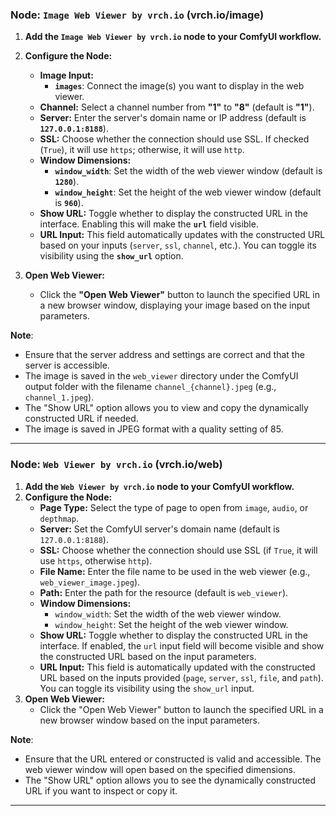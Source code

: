### Node: `Image Web Viewer by vrch.io` (vrch.io/image)

1. **Add the `Image Web Viewer by vrch.io` node to your ComfyUI workflow.**

2. **Configure the Node:**
   - **Image Input:**
     - **`images`**: Connect the image(s) you want to display in the web viewer.
   - **Channel:** Select a channel number from **"1"** to **"8"** (default is **"1"**).
   - **Server:** Enter the server's domain name or IP address (default is **`127.0.0.1:8188`**).
   - **SSL:** Choose whether the connection should use SSL. If checked (`True`), it will use `https`; otherwise, it will use `http`.
   - **Window Dimensions:**
     - **`window_width`**: Set the width of the web viewer window (default is **`1280`**).
     - **`window_height`**: Set the height of the web viewer window (default is **`960`**).
   - **Show URL:** Toggle whether to display the constructed URL in the interface. Enabling this will make the **`url`** field visible.
   - **URL Input:** This field automatically updates with the constructed URL based on your inputs (`server`, `ssl`, `channel`, etc.). You can toggle its visibility using the **`show_url`** option.

3. **Open Web Viewer:**
   - Click the **"Open Web Viewer"** button to launch the specified URL in a new browser window, displaying your image based on the input parameters.

**Note**:
- Ensure that the server address and settings are correct and that the server is accessible.
- The image is saved in the `web_viewer` directory under the ComfyUI output folder with the filename `channel_{channel}.jpeg` (e.g., `channel_1.jpeg`).
- The "Show URL" option allows you to view and copy the dynamically constructed URL if needed.
- The image is saved in JPEG format with a quality setting of 85.

----

### Node: `Web Viewer by vrch.io` (vrch.io/web)

1. **Add the `Web Viewer by vrch.io` node to your ComfyUI workflow.**
2. **Configure the Node:**
   - **Page Type:** Select the type of page to open from `image`, `audio`, or `depthmap`.
   - **Server:** Set the ComfyUI server's domain name (default is `127.0.0.1:8188`).
   - **SSL:** Choose whether the connection should use SSL (if `True`, it will use `https`, otherwise `http`).
   - **File Name:** Enter the file name to be used in the web viewer (e.g., `web_viewer_image.jpeg`).
   - **Path:** Enter the path for the resource (default is `web_viewer`).
   - **Window Dimensions:**
     - `window_width`: Set the width of the web viewer window.
     - `window_height`: Set the height of the web viewer window.
   - **Show URL:** Toggle whether to display the constructed URL in the interface. If enabled, the `url` input field will become visible and show the constructed URL based on the input parameters.
   - **URL Input:** This field is automatically updated with the constructed URL based on the inputs provided (`page`, `server`, `ssl`, `file`, and `path`). You can toggle its visibility using the `show_url` input.
3. **Open Web Viewer:**
   - Click the "Open Web Viewer" button to launch the specified URL in a new browser window based on the input parameters.

**Note**:
- Ensure that the URL entered or constructed is valid and accessible. The web viewer window will open based on the specified dimensions.
- The "Show URL" option allows you to see the dynamically constructed URL if you want to inspect or copy it.

----
